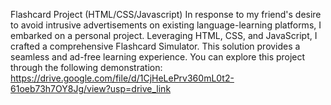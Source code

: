 Flashcard Project (HTML/CSS/Javascript) In response to my friend's desire to avoid intrusive advertisements on existing language-learning platforms, I embarked on a personal project. Leveraging HTML, CSS, and JavaScript, I crafted a comprehensive Flashcard Simulator. This solution provides a seamless and ad-free learning experience. You can explore this project through the following demonstration: https://drive.google.com/file/d/1CjHeLePrv360mL0t2-61oeb73h7OY8Jg/view?usp=drive_link
